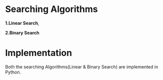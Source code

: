 # Searching Algorithms
**1.Linear Search**,

**2.Binary Search**


# Implementation
Both the searching Algorithms(Linear & Binary Search) are implemented in Python.

